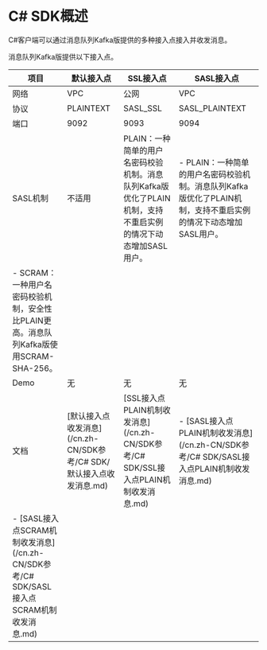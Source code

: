 # C\# SDK概述

C\#客户端可以通过消息队列Kafka版提供的多种接入点接入并收发消息。

消息队列Kafka版提供以下接入点。

|项目|默认接入点|SSL接入点|SASL接入点|
|--|-----|------|-------|
|网络|VPC|公网|VPC|
|协议|PLAINTEXT|SASL\_SSL|SASL\_PLAINTEXT|
|端口|9092|9093|9094|
|SASL机制|不适用|PLAIN：一种简单的用户名密码校验机制。消息队列Kafka版优化了PLAIN机制，支持不重启实例的情况下动态增加SASL用户。|-   PLAIN：一种简单的用户名密码校验机制。消息队列Kafka版优化了PLAIN机制，支持不重启实例的情况下动态增加SASL用户。
-   SCRAM：一种用户名密码校验机制，安全性比PLAIN更高。消息队列Kafka版使用SCRAM-SHA-256。 |
|Demo|无|无|无|
|文档|[默认接入点收发消息](/cn.zh-CN/SDK参考/C# SDK/默认接入点收发消息.md)|[SSL接入点PLAIN机制收发消息](/cn.zh-CN/SDK参考/C# SDK/SSL接入点PLAIN机制收发消息.md)|-   [SASL接入点PLAIN机制收发消息](/cn.zh-CN/SDK参考/C# SDK/SASL接入点PLAIN机制收发消息.md)
-   [SASL接入点SCRAM机制收发消息](/cn.zh-CN/SDK参考/C# SDK/SASL接入点SCRAM机制收发消息.md) |

